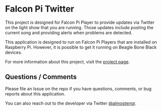 # Falcon Pi Twitter

This project is designed for Falcon Pi Player to provide updates via Twitter on the light show that 
you are running. Those updates include posting the current song and providing alerts when problems
are detected.

This application is designed to run on Falcon Pi Players that are installed on Raspberry Pi. However, it is
possible to get it running on Beagle Bone Black devices.

For more information about this project, visit the 
<a href="https://thealmostengineer.com/fppmonitor" target="_blank">project page</a>.

## Questions / Comments

Please file an Issue on the repo if you have questions, comments, or bug reports about this application.

You can also reach out to the developer via Twitter [@almostengr](https://twitter.com/almostengr).
